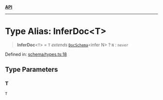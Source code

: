 [**API**](../API.md)

***

# Type Alias: InferDoc\<T\>

> **InferDoc**\<`T`\> = `T` *extends* [`DocSchema`](../interfaces/DocSchema.md)\<infer N\> ? `N` : `never`

Defined in: [schema/types.ts:18](https://github.com/inokawa/edix/blob/17eb027c6558be0f6b434fe5269f1a66a1077362/src/schema/types.ts#L18)

## Type Parameters

### T

`T`
